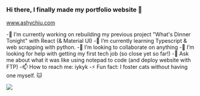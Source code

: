 ### Hi there, I finally made my portfolio website 👋

www.ashychiu.com


-🔭 I’m currently working on rebuilding my previous project "What's Dinner Tonight" with React (& Material UI)
-🌱 I’m currently learning Typescript & web scrapping with python.
-👯 I’m looking to collaborate on anything
-🤔 I’m looking for help with getting my first tech job (so close yet so far!)
-💬 Ask me about what it was like using notepad to code (and deploy website with FTP)
-📫 How to reach me: iykyk
-⚡ Fun fact: I foster cats without having one myself. 🐱

![](https://komarev.com/ghpvc/?username=ashychiu)

<!--
**ashychiu/ashychiu** is a ✨ _special_ ✨ repository because its `README.md` (this file) appears on your GitHub profile.

Here are some ideas to get you started:

- 🔭 I’m currently working on ...
- 🌱 I’m currently learning ...
- 👯 I’m looking to collaborate on ...
- 🤔 I’m looking for help with ...
- 💬 Ask me about ...
- 📫 How to reach me: ...
- 😄 Pronouns: ...
- ⚡ Fun fact: ...
-->
